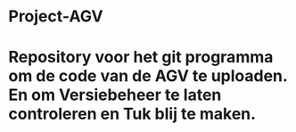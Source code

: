 # Project-AGV

# Repository voor het git programma om de code van de AGV te uploaden. En om Versiebeheer te laten controleren en Tuk blij te maken.
